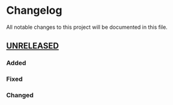 # Changelog

All notable changes to this project will be documented in this file.

## [UNRELEASED]

### Added

### Fixed

### Changed

[UNRELEASED]: https://github.com/HomeLabHQ/salon-booking
